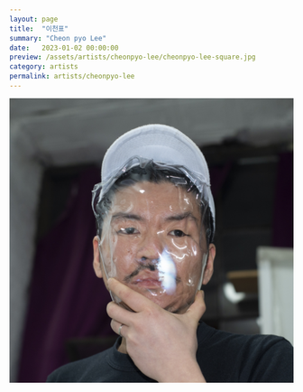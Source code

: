 ```yaml
---
layout: page
title:  "이천표"
summary: "Cheon pyo Lee"
date:   2023-01-02 00:00:00
preview: /assets/artists/cheonpyo-lee/cheonpyo-lee-square.jpg
category: artists
permalink: artists/cheonpyo-lee
---
```

  
  

![Picture 1](/assets/artists/cheonpyo-lee/cheonpyo-lee-square.jpg)

